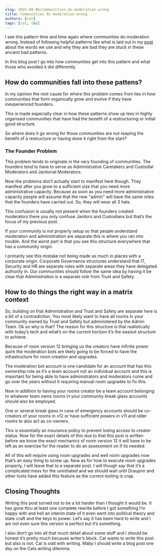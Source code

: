 ```yaml
---
slug: 2025-08-06/communities-do-moderation-wrong
title: Communities do moderation wrong
authors: [cat]
tags: [cat, t&s]
---
```


I see this pattern time and time again where communities do moderation wrong. Instead of following helpful patterns like what is laid out in my [post](blog\2025-07-11-cats-views-on-moderation-terminology\index.md) about the words we use and why they are bad they are stuck in these ancient bad patterns.

In this blog post I go into how communities get into this pattern and what those who avoided it did differently.

<!-- truncate -->

## How do communities fall into these pattens?

In my opinion the root cause for where this problem comes from lies in how communities that form organically grow and evolve if they have inexperienced founders.

This is made especially clear in how these patterns show up less in highly organised communities that have had the benefit of a restructuring or initial good structure.

So where does it go wrong for those communities are not reaping the benefit of a restructure or having done it right from the start?

### The Founder Problem

This problem tends to originate in the very founding of communities. The founders tend to have to serve as Administrative Caretakers and Custodial Moderators and Janitorial Moderators.

Now the problems don’t actually start to manifest here though. They manifest after you grow to a sufficient size that you need more administrative capacity. Because as soon as you need more administrative capacity people will assume that the new "admin" will have the same roles that the founders have carried out. So, they will wear all 3 hats.

This confusion is usually not present when the founders created moderators there you only confuse Janitors and Custodians but that’s the focus of my previous post.

If your community is not properly setup so that people understand moderation and administration are separate this is where you ran into trouble. And the worst part is that you see this structure everywhere that has a community origin.

I primarily see this mistake not being made as much in places with a corporate origin. Corporate Governance structures understand that IT, Security and HR are separate roles with separate areas they have delegated authority in. Our communities should follow the same idea by having it be clear that Administration is a separate role from Trust and Safety.

## How to do things the right way in a matrix context

So, building on that Administration and Trust and Safety are separate here is a bit of a contradiction. You most likely want to have all rooms in your community owned by Trust and Safety but administered by the Admin Team. Ok so why is that? The reason for this structure is that realistically with today’s tech and what’s on the current horizon it’s the easiest structure to achieve.

Because of room version 12 bringing us the creators have infinite power quirk the moderation bots are likely going to be forced to have the infrastructure for room creation and upgrades.

The moderation bot account is one candidate for an account that has this ownership role as it’s a team account not an individual account and this is important for being able to have administrators and moderators come and go over the years without it requiring manual room upgrades to fix this.

Now in addition to having your rooms creator be a team account belonging to whatever team owns rooms in your community break glass accounts should also be employed.

One or several break glass in case of emergency accounts should be co-creators of your rooms in v12 or have sufficient powers in v11 and older rooms to also act as co-owners.

This is essentially an insurance policy to prevent losing access to creator status. Now for the exact details of this due to that this post is written before we know the exact mechanics of room version 12 it will have to be left as an exercise for the reader to do an assessment on if its needed.

All of this will require using room upgrades and well room upgrades now that’s an easy thing to screw up. Now as for how to execute room upgrades properly, I will leave that to a separate post. I will though say that it’s a complicated mess for the uninitiated and we should wait until Draupnir and other tools have added this feature as the current tooling is crap.

## Closing Thoughts

Writing this post turned out to be a lot harder than I thought it would be. It has gone thru at least one complete rewrite before I got something I’m happy with and hell an interim state of it even went into political theory and state craft and the keys to power. Let’s say it has been hard to write and I am not even sure this version is perfect but it’s something.

I also don’t go into all that much detail about some stuff and I should be honest it’s pretty much because writer’s block. Cat wants to write this post but also is not. Cat is odd with writing. Maby I should write a blog post one day on the Cats writing dilemma.
